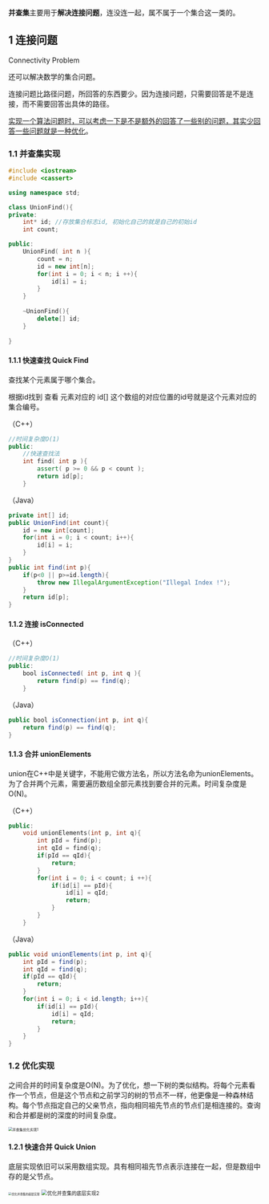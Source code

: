 **并查集**主要用于**解决连接问题**，连没连一起，属不属于一个集合这一类的。

## 1 连接问题

Connectivity Problem

还可以解决数学的集合问题。

连接问题比路径问题，所回答的东西要少。因为连接问题，只需要回答是不是连接，而不需要回答出具体的路径。

<u>实现一个算法问题时，可以考虑一下是不是额外的回答了一些别的问题，其实少回答一些问题就是一种优化</u>。

### 1.1 并查集实现

```c++
#include <iostream>
#include <cassert>

using namespace std;

class UnionFind(){
private:
    int* id; //存放集合标志id, 初始化自己的就是自己的初始id
    int count;

public:
    UnionFind( int n ){
        count = n;
        id = new int[n];
        for(int i = 0; i < n; i ++){
            id[i] = i;
        }
    }
    
    ~UnionFind(){
        delete[] id;
    }
    
}
```

#### 1.1.1 快速查找 Quick Find

查找某个元素属于哪个集合。

根据id找到 查看 元素对应的 id[] 这个数组的对应位置的id号就是这个元素对应的集合编号。

（C++）

```c++
//时间复杂度O(1)
public:
    //快速查找法
    int find( int p ){
        assert( p >= 0 && p < count );
        return id[p];
    }
```

（Java）

```java
private int[] id;
public UnionFind(int count){
    id = new int[count];
    for(int i = 0; i < count; i++){
        id[i] = i;
    }
}
public int find(int p){
    if(p<0 || p>=id.length){
        throw new IllegalArgumentException("Illegal Index !");
    }
    return id[p];
}
```

#### 1.1.2 连接 isConnected

（C++）

```java
//时间复杂度O(1)
public:
	bool isConnected( int p, int q ){
        return find(p) == find(q);
    }
```

（Java）

```java
public bool isConnection(int p, int q){
    return find(p) == find(q);
}
```

#### 1.1.3 合并 unionElements

union在C++中是关键字，不能用它做方法名，所以方法名命为unionElements。为了合并两个元素，需要遍历数组全部元素找到要合并的元素。时间复杂度是O(N)。

（C++）

```c++
public:
	void unionElements(int p, int q){
        int pId = find(p);
        int qId = find(q);
        if(pId == qId){
            return;
        }
        for(int i = 0; i < count; i ++){
            if(id[i] == pId){
                id[i] = qId;
                return;
            }
        }
    }
```

（Java）

```java
public void unionElements(int p, int q){
    int pId = find(p);
    int qId = find(q);
    if(pId == qId){
        return;
    }
    for(int i = 0; i < id.length; i++){
        if(id[i] == pId){
            id[i] = qId;
            return;
        }
    }
}
```

### 1.2 优化实现

之间合并的时间复杂度是O(N)。为了优化，想一下树的类似结构。将每个元素看作一个节点，但是这个节点和之前学习的树的节点不一样，他更像是一种森林结构。每个节点指定自己的父亲节点，指向相同祖先节点的节点们是相连接的。查询和合并都是树的深度的时间复杂度。

<img src="D:\DataFiles\Learn\Github\PlayDataStruction\算法学习\pics\并查集\并查集优化实现1.png" alt="并查集优化实现1" style="zoom:50%;" />

#### 1.2.1 快速合并 Quick Union

底层实现依旧可以采用数组实现。具有相同祖先节点表示连接在一起，但是数组中存的是父节点。

<img src="D:\DataFiles\Learn\Github\PlayDataStruction\算法学习\pics\并查集\优化并查集的底层实现.png" alt="优化并查集的底层实现" style="zoom:40%;" />

<img src="D:\DataFiles\Learn\Github\PlayDataStruction\算法学习\pics\并查集\优化并查集的底层实现2.png" alt="优化并查集的底层实现2" style="zoom:70%;" />

